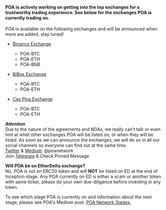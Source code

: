 #### POA is actively working on getting into the top exchanges for a trustworthy trading experience. See below for the exchanges POA is currently trading on.

POA is available on the following exchanges and will be announced when more are added, stay tuned!

- [Binance Exchange](https://binance.com/)
  - POA-BTC
  - POA-ETH
  - POA-BNB


- [BiBox Exchange](https://bibox.com/)
  - POA-BTC
  - POA-ETH 

- [Cex.Plus Exchange](https://cex.plus/)
  - POA-BTC
  - POA-ETH

__*Attention*__  
Due to the nature of the agreements and NDAs, we really can’t talk or even hint at what other exchanges POA will be listed on, or when they will be listed. As soon as we can announce the exchanges, we will do so in all our social channels so everyone can find out at the same time.  
  [Twitter](https://twitter.com/poanetwork) & [Medium](https://medium.com/@poanetwork): @poanetwork  
  Join [Telegram](https://t.me/joinchat/FlX0FD_ndCsB4_n60sCu2w) & Check Pinned Message

 __Will POA be on EtherDelta exchange?__    
  No, POA is not an ERC20 token and will __NOT__ be listed on ED at the end of Inception stage. Any POA currently on ED is either a scam or another token with same ticker, please do your own due-diligence before investing in any token.

To see which stage POA is currently on and information about the next stage, please see POA's Medium post. [POA Network Stages.](https://medium.com/oracles-network/poa-network-day-1-poa-network-inception-188e5688ea98) 